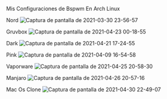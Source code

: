 Mis Configuraciones de Bspwm En Arch Linux

Nord
![Captura de pantalla de 2021-03-30 23-56-57](https://user-images.githubusercontent.com/79339064/114251726-b7d80180-9967-11eb-8901-05087e794ce1.png)

Gruvbox
![Captura de pantalla de 2021-04-23 00-18-55](https://user-images.githubusercontent.com/79339064/116769954-a1bcde80-aa05-11eb-942d-8510ec2559c0.png)

Dark
![Captura de pantalla de 2021-04-21 17-24-55](https://user-images.githubusercontent.com/79339064/116769970-b4cfae80-aa05-11eb-9c9a-cdd95cea6dfe.png)

Pink
![Captura de pantalla de 2021-04-09 16-54-58](https://user-images.githubusercontent.com/79339064/114251749-ce7e5880-9967-11eb-843d-e4357cbfeb77.png)

Vaporware
![Captura de pantalla de 2021-04-25 20-58-30](https://user-images.githubusercontent.com/79339064/116769943-9073d200-aa05-11eb-915f-04aeafd45655.png)

Manjaro
![Captura de pantalla de 2021-04-26 20-57-16](https://user-images.githubusercontent.com/79339064/116769991-e9436a80-aa05-11eb-80e6-8a086a025941.png)

Mac Os Clone
![Captura de pantalla de 2021-04-30 22-49-07](https://user-images.githubusercontent.com/79339064/116770042-49d2a780-aa06-11eb-988c-25baf10a73ee.png)

